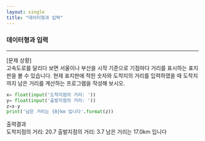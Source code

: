 ```yaml
---
layout: single
title: "데이터형과 입력"
---
```


### 데이터형과 입력
---
[문제 상황]  
고속도로를 달리다 보면 서울이나 부산을 시작 기준으로 기점마다 거리를 표시하는 표지판을
볼 수 있습니다. 현재 표지판에 적힌 숫자와 도착지의 거리를 입력하였을 때 도착지까지 남은
거리를 계산하는 프로그램을 작성해 보시오.
~~~python
x= float(input('도착지점의 거리: '))
y= float(input('출발지점의 거리: '))
z=x-y
print('남은 거리는 {0}km 입니다'.format(z))
~~~
출력결과  
도착지점의 거리: 20.7
출발지점의 거리: 3.7
남은 거리는 17.0km 입니다
